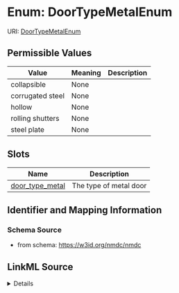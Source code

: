 # Enum: DoorTypeMetalEnum



URI: [DoorTypeMetalEnum](DoorTypeMetalEnum.md)

## Permissible Values

| Value | Meaning | Description |
| --- | --- | --- |
| collapsible | None |  |
| corrugated steel | None |  |
| hollow | None |  |
| rolling shutters | None |  |
| steel plate | None |  |




## Slots

| Name | Description |
| ---  | --- |
| [door_type_metal](door_type_metal.md) | The type of metal door |






## Identifier and Mapping Information







### Schema Source


* from schema: https://w3id.org/nmdc/nmdc




## LinkML Source

<details>
```yaml
name: door_type_metal_enum
from_schema: https://w3id.org/nmdc/nmdc
rank: 1000
permissible_values:
  collapsible:
    text: collapsible
  corrugated steel:
    text: corrugated steel
  hollow:
    text: hollow
  rolling shutters:
    text: rolling shutters
  steel plate:
    text: steel plate

```
</details>